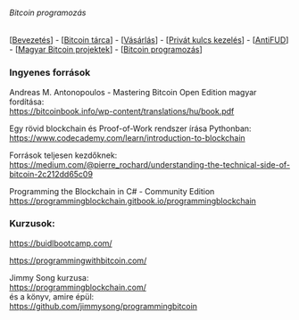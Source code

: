 ###### Bitcoin programozás
[[Bevezetés](README.md)] - [[Bitcoin tárca](tarca.md)] - [[Vásárlás](vasarlas.md)] - [[Privát kulcs kezelés](private_key_management.md)] - [[AntiFUD](antiFUD.md)] - [[Magyar Bitcoin projektek](magyarok.md)] - [[Bitcoin programozás](programozas.md)]

### Ingyenes források

Andreas M. Antonopoulos - 
Mastering Bitcoin Open Edition magyar fordítása:  
<https://bitcoinbook.info/wp-content/translations/hu/book.pdf>

Egy rövid blockchain és Proof-of-Work rendszer írása Pythonban:
<https://www.codecademy.com/learn/introduction-to-blockchain>

Források teljesen kezdőknek:
<https://medium.com/@pierre_rochard/understanding-the-technical-side-of-bitcoin-2c212dd65c09>

Programming the Blockchain in C# - Community Edition
<https://programmingblockchain.gitbook.io/programmingblockchain>

### Kurzusok:

<https://buidlbootcamp.com/>

<https://programmingwithbitcoin.com/>

Jimmy Song kurzusa:  
<https://programmingblockchain.com/>  
és a könyv, amire épül:  
<https://github.com/jimmysong/programmingbitcoin>